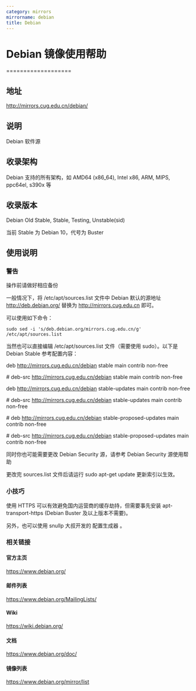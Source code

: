 ```yaml
---
category: mirrors
mirrorname: debian
title: Debian
---
```


# Debian 镜像使用帮助
===================

## 地址
http://mirrors.cug.edu.cn/debian/

## 说明
Debian 软件源

## 收录架构
Debian 支持的所有架构，如 AMD64 (x86_64), Intel x86, ARM, MIPS, ppc64el, s390x 等

## 收录版本
Debian Old Stable, Stable, Testing, Unstable(sid)

当前 Stable 为 Debian 10，代号为 Buster

## 使用说明
### 警告

操作前请做好相应备份

一般情况下，将 /etc/apt/sources.list 文件中 Debian 默认的源地址 http://deb.debian.org/ 替换为 http://mirrors.cug.edu.cn 即可。

可以使用如下命令：

`sudo sed -i 's/deb.debian.org/mirrors.cug.edu.cn/g' /etc/apt/sources.list`

当然也可以直接编辑 /etc/apt/sources.list 文件（需要使用 sudo）。以下是 Debian Stable 参考配置内容：

deb http://mirrors.cug.edu.cn/debian stable main contrib non-free

\# deb-src http://mirrors.cug.edu.cn/debian stable main contrib non-free

deb http://mirrors.cug.edu.cn/debian stable-updates main contrib non-free

\# deb-src http://mirrors.cug.edu.cn/debian stable-updates main contrib non-free

\# deb http://mirrors.cug.edu.cn/debian stable-proposed-updates main contrib non-free

\# deb-src http://mirrors.cug.edu.cn/debian stable-proposed-updates main contrib non-free

同时你也可能需要更改 Debian Security 源，请参考 Debian Security 源使用帮助

更改完 sources.list 文件后请运行 sudo apt-get update 更新索引以生效。

### 小技巧

使用 HTTPS 可以有效避免国内运营商的缓存劫持，但需要事先安装 apt-transport-https (Debian Buster 及以上版本不需要)。

另外，也可以使用 snullp 大叔开发的 配置生成器 。

### 相关链接
#### 官方主页
https://www.debian.org/

#### 邮件列表
https://www.debian.org/MailingLists/

#### Wiki
https://wiki.debian.org/

#### 文档
https://www.debian.org/doc/

#### 镜像列表
https://www.debian.org/mirror/list

